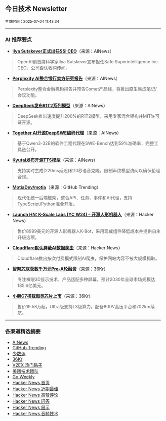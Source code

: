 ## 今日技术 Newsletter

<sub> 生成时间：2025-07-04 11:43:34</sub>


---

### AI 推荐要点

- **[Ilya Sutskever正式出任SSI CEO](https://twitter.com/ilyasut/status/1940802278979690613)**（来源：AINews）  
> OpenAI前首席科学家Ilya Sutskever宣布担任Safe Superintelligence Inc. CEO，公司否认收购传闻。

- **[Perplexity AI整合银行卖方研究报告](https://twitter.com/AravSrinivas/status/1940808181296545859)**（来源：AINews）  
> Perplexity整合金融机构报告并预告Comet产品线，将推出原生集成笔记/会议功能。

- **[DeepSeek发布R1T2系列模型](https://twitter.com/reach_vb/status/1940536684061643239)**（来源：AINews）  
> DeepSeek推出速度提升200%的R1T2模型，采用专家混合架构并MIT许可证开源。

- **[Together AI开源DeepSWE编码代理](https://twitter.com/tri_dao/status/1940765882227347585)**（来源：AINews）  
> 基于Qwen3-32B的软件工程代理在SWE-Bench达到59%准确率，完整工具链公开。

- **[Kyutai发布开源TTS模型](https://huggingface.co/kyutai/tts-1.6b-en_fr)**（来源：AINews）  
> 支持实时生成(220ms延迟)和10秒语音克隆，限制声纹模型访问以确保伦理合规。

- **[MotiaDev/motia](https://github.com/MotiaDev/motia)**（来源：GitHub Trending）  
> 现代化统一后端框架，整合API、任务、事件和AI代理，支持TypeScript/Python混合开发。

- **[Launch HN: K-Scale Labs (YC W24) – 开源人形机器人](https://news.ycombinator.com/item?id=44456904)**（来源：Hacker News）  
> 售价8999美元的开源人形机器人K-Bot，采用现成组件降低成本并提供自主升级选项。

- **[Cloudflare默认屏蔽AI数据爬虫](https://news.ycombinator.com/item?id=44443480)**（来源：Hacker News）  
> Cloudflare推出按次付费模式限制AI爬虫，保护网站内容不被大规模抓取。

- **[智聚芯联获数千万元Pre-A轮融资](https://36kr.com/p/3361412011558664)**（来源：36Kr）  
> 专注裸眼3D显示技术，产品适配多种屏幕，预计2030年全球市场规模达185.6亿美元。

- **[小鹏G7搭载图灵芯片上市](https://36kr.com/p/3364018920196103)**（来源：36Kr）  
> 售价19.58万起，Ultra版支持L3级算力，配备800V高压平台和702km续航。

---

### 各渠道精选摘要
- [AINews](./ai_news_summary_2025-07-04.md)
- [GitHub Trending](./github_trending_2025-07-04.md)
- [少数派](./shaoshupai_2025-07-04.md)
- [36Kr](./36kr_summary_2025-07-04.md)
- [V2EX 热门贴子](./v2ex_hot_2025-07-04.md)
- [美团技术团队](./meituan_2025-07-04.md)
- [Go Weekly](./go_weekly_2025-07-04.md)
- [Hacker News 首页](./hacker_news_frontpage_2025-07-04.md)
- [Hacker News 近期最佳](./hacker_news_best_2025-07-04.md)
- [Hacker News 高赞评论](./hacker_news_top_comments_2025-07-04.md)
- [Hacker News 问答](./hacker_news_ask_2025-07-04.md)
- [Hacker News 展示](./hacker_news_show_2025-07-04.md)
- [Hacker News 音频技术](./hacker_news_audio_tech_2025-07-04.md)